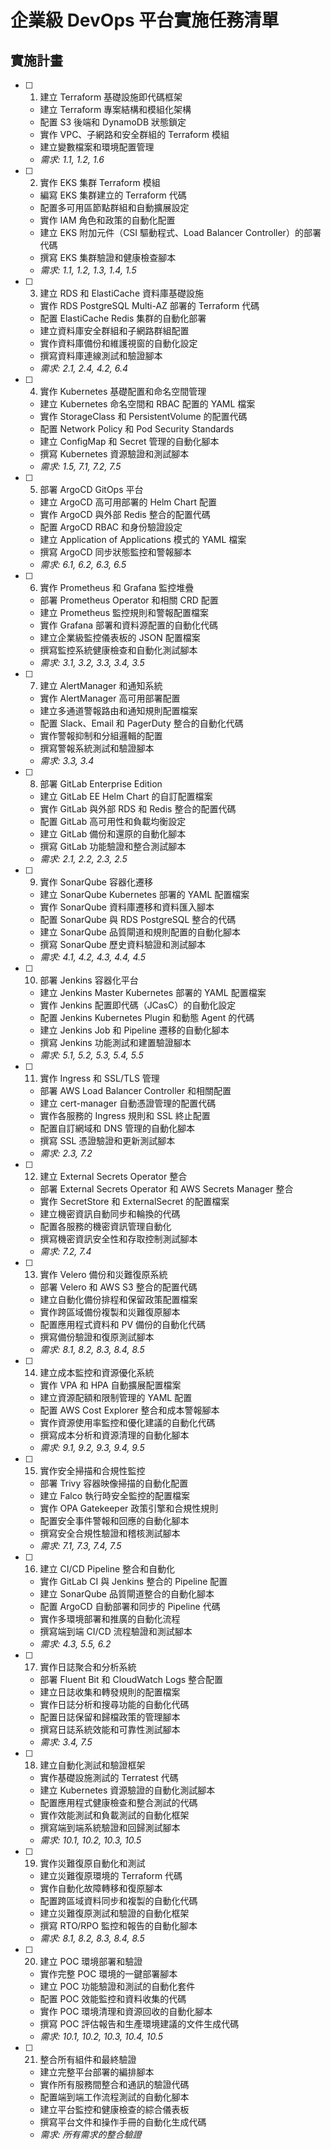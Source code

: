# 企業級 DevOps 平台實施任務清單

## 實施計畫

- [ ] 1. 建立 Terraform 基礎設施即代碼框架
  - 建立 Terraform 專案結構和模組化架構
  - 配置 S3 後端和 DynamoDB 狀態鎖定
  - 實作 VPC、子網路和安全群組的 Terraform 模組
  - 建立變數檔案和環境配置管理
  - _需求: 1.1, 1.2, 1.6_

- [ ] 2. 實作 EKS 集群 Terraform 模組
  - 編寫 EKS 集群建立的 Terraform 代碼
  - 配置多可用區節點群組和自動擴展設定
  - 實作 IAM 角色和政策的自動化配置
  - 建立 EKS 附加元件（CSI 驅動程式、Load Balancer Controller）的部署代碼
  - 撰寫 EKS 集群驗證和健康檢查腳本
  - _需求: 1.1, 1.2, 1.3, 1.4, 1.5_

- [ ] 3. 建立 RDS 和 ElastiCache 資料庫基礎設施
  - 實作 RDS PostgreSQL Multi-AZ 部署的 Terraform 代碼
  - 配置 ElastiCache Redis 集群的自動化部署
  - 建立資料庫安全群組和子網路群組配置
  - 實作資料庫備份和維護視窗的自動化設定
  - 撰寫資料庫連線測試和驗證腳本
  - _需求: 2.1, 2.4, 4.2, 6.4_

- [ ] 4. 實作 Kubernetes 基礎配置和命名空間管理
  - 建立 Kubernetes 命名空間和 RBAC 配置的 YAML 檔案
  - 實作 StorageClass 和 PersistentVolume 的配置代碼
  - 配置 Network Policy 和 Pod Security Standards
  - 建立 ConfigMap 和 Secret 管理的自動化腳本
  - 撰寫 Kubernetes 資源驗證和測試腳本
  - _需求: 1.5, 7.1, 7.2, 7.5_

- [ ] 5. 部署 ArgoCD GitOps 平台
  - 建立 ArgoCD 高可用部署的 Helm Chart 配置
  - 實作 ArgoCD 與外部 Redis 整合的配置代碼
  - 配置 ArgoCD RBAC 和身份驗證設定
  - 建立 Application of Applications 模式的 YAML 檔案
  - 撰寫 ArgoCD 同步狀態監控和警報腳本
  - _需求: 6.1, 6.2, 6.3, 6.5_

- [ ] 6. 實作 Prometheus 和 Grafana 監控堆疊
  - 部署 Prometheus Operator 和相關 CRD 配置
  - 建立 Prometheus 監控規則和警報配置檔案
  - 實作 Grafana 部署和資料源配置的自動化代碼
  - 建立企業級監控儀表板的 JSON 配置檔案
  - 撰寫監控系統健康檢查和自動化測試腳本
  - _需求: 3.1, 3.2, 3.3, 3.4, 3.5_

- [ ] 7. 建立 AlertManager 和通知系統
  - 實作 AlertManager 高可用部署配置
  - 建立多通道警報路由和通知規則配置檔案
  - 配置 Slack、Email 和 PagerDuty 整合的自動化代碼
  - 實作警報抑制和分組邏輯的配置
  - 撰寫警報系統測試和驗證腳本
  - _需求: 3.3, 3.4_

- [ ] 8. 部署 GitLab Enterprise Edition
  - 建立 GitLab EE Helm Chart 的自訂配置檔案
  - 實作 GitLab 與外部 RDS 和 Redis 整合的配置代碼
  - 配置 GitLab 高可用性和負載均衡設定
  - 建立 GitLab 備份和還原的自動化腳本
  - 撰寫 GitLab 功能驗證和整合測試腳本
  - _需求: 2.1, 2.2, 2.3, 2.5_

- [ ] 9. 實作 SonarQube 容器化遷移
  - 建立 SonarQube Kubernetes 部署的 YAML 配置檔案
  - 實作 SonarQube 資料庫遷移和資料匯入腳本
  - 配置 SonarQube 與 RDS PostgreSQL 整合的代碼
  - 建立 SonarQube 品質閘道和規則配置的自動化腳本
  - 撰寫 SonarQube 歷史資料驗證和測試腳本
  - _需求: 4.1, 4.2, 4.3, 4.4, 4.5_

- [ ] 10. 部署 Jenkins 容器化平台
  - 建立 Jenkins Master Kubernetes 部署的 YAML 配置檔案
  - 實作 Jenkins 配置即代碼（JCasC）的自動化設定
  - 配置 Jenkins Kubernetes Plugin 和動態 Agent 的代碼
  - 建立 Jenkins Job 和 Pipeline 遷移的自動化腳本
  - 撰寫 Jenkins 功能測試和建置驗證腳本
  - _需求: 5.1, 5.2, 5.3, 5.4, 5.5_

- [ ] 11. 實作 Ingress 和 SSL/TLS 管理
  - 部署 AWS Load Balancer Controller 和相關配置
  - 建立 cert-manager 自動憑證管理的配置代碼
  - 實作各服務的 Ingress 規則和 SSL 終止配置
  - 配置自訂網域和 DNS 管理的自動化腳本
  - 撰寫 SSL 憑證驗證和更新測試腳本
  - _需求: 2.3, 7.2_

- [ ] 12. 建立 External Secrets Operator 整合
  - 部署 External Secrets Operator 和 AWS Secrets Manager 整合
  - 實作 SecretStore 和 ExternalSecret 的配置檔案
  - 建立機密資訊自動同步和輪換的代碼
  - 配置各服務的機密資訊管理自動化
  - 撰寫機密資訊安全性和存取控制測試腳本
  - _需求: 7.2, 7.4_

- [ ] 13. 實作 Velero 備份和災難復原系統
  - 部署 Velero 和 AWS S3 整合的配置代碼
  - 建立自動化備份排程和保留政策配置檔案
  - 實作跨區域備份複製和災難復原腳本
  - 配置應用程式資料和 PV 備份的自動化代碼
  - 撰寫備份驗證和復原測試腳本
  - _需求: 8.1, 8.2, 8.3, 8.4, 8.5_

- [ ] 14. 建立成本監控和資源優化系統
  - 實作 VPA 和 HPA 自動擴展配置檔案
  - 建立資源配額和限制管理的 YAML 配置
  - 配置 AWS Cost Explorer 整合和成本警報腳本
  - 實作資源使用率監控和優化建議的自動化代碼
  - 撰寫成本分析和資源清理的自動化腳本
  - _需求: 9.1, 9.2, 9.3, 9.4, 9.5_

- [ ] 15. 實作安全掃描和合規性監控
  - 部署 Trivy 容器映像掃描的自動化配置
  - 建立 Falco 執行時安全監控的配置檔案
  - 實作 OPA Gatekeeper 政策引擎和合規性規則
  - 配置安全事件警報和回應的自動化腳本
  - 撰寫安全合規性驗證和稽核測試腳本
  - _需求: 7.1, 7.3, 7.4, 7.5_

- [ ] 16. 建立 CI/CD Pipeline 整合和自動化
  - 實作 GitLab CI 與 Jenkins 整合的 Pipeline 配置
  - 建立 SonarQube 品質閘道整合的自動化腳本
  - 配置 ArgoCD 自動部署和同步的 Pipeline 代碼
  - 實作多環境部署和推廣的自動化流程
  - 撰寫端到端 CI/CD 流程驗證和測試腳本
  - _需求: 4.3, 5.5, 6.2_

- [ ] 17. 實作日誌聚合和分析系統
  - 部署 Fluent Bit 和 CloudWatch Logs 整合配置
  - 建立日誌收集和轉發規則的配置檔案
  - 實作日誌分析和搜尋功能的自動化代碼
  - 配置日誌保留和歸檔政策的管理腳本
  - 撰寫日誌系統效能和可靠性測試腳本
  - _需求: 3.4, 7.5_

- [ ] 18. 建立自動化測試和驗證框架
  - 實作基礎設施測試的 Terratest 代碼
  - 建立 Kubernetes 資源驗證的自動化測試腳本
  - 配置應用程式健康檢查和整合測試的代碼
  - 實作效能測試和負載測試的自動化框架
  - 撰寫端到端系統驗證和回歸測試腳本
  - _需求: 10.1, 10.2, 10.3, 10.5_

- [ ] 19. 實作災難復原自動化和測試
  - 建立災難復原環境的 Terraform 代碼
  - 實作自動化故障轉移和復原腳本
  - 配置跨區域資料同步和複製的自動化代碼
  - 建立災難復原測試和驗證的自動化框架
  - 撰寫 RTO/RPO 監控和報告的自動化腳本
  - _需求: 8.1, 8.2, 8.3, 8.4, 8.5_

- [ ] 20. 建立 POC 環境部署和驗證
  - 實作完整 POC 環境的一鍵部署腳本
  - 建立 POC 功能驗證和測試的自動化套件
  - 配置 POC 效能監控和資料收集的代碼
  - 實作 POC 環境清理和資源回收的自動化腳本
  - 撰寫 POC 評估報告和生產環境建議的文件生成代碼
  - _需求: 10.1, 10.2, 10.3, 10.4, 10.5_

- [ ] 21. 整合所有組件和最終驗證
  - 建立完整平台部署的編排腳本
  - 實作所有服務間整合和通訊的驗證代碼
  - 配置端到端工作流程測試的自動化腳本
  - 建立平台監控和健康檢查的綜合儀表板
  - 撰寫平台文件和操作手冊的自動化生成代碼
  - _需求: 所有需求的整合驗證_